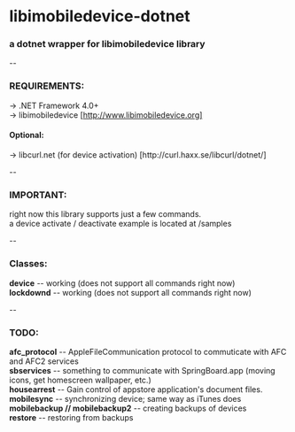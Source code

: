libimobiledevice-dotnet
=
<h3>a dotnet wrapper for libimobiledevice library</h3>
--
<h3>REQUIREMENTS:</h3>

-> .NET Framework 4.0+<br>
-> libimobiledevice [http://www.libimobiledevice.org]<br>

<h4>Optional:</h4>
-> libcurl.net (for device activation) [http://curl.haxx.se/libcurl/dotnet/]<br>

--
<h3>IMPORTANT:</h3>


right now this library supports just a few commands.<br>
a device activate / deactivate example is located at /samples

--
<h3>Classes:</h3>

<b>device</b> -- working (does not support all commands right now)<br>
<b>lockdownd</b> -- working (does not support all commands right now)

--
<h3>TODO:</h3>

<b>afc_protocol</b> -- AppleFileCommunication protocol to commuticate with AFC and AFC2 services <br>
<b>sbservices</b> -- something to communicate with SpringBoard.app (moving icons, get homescreen wallpaper, etc.)<br>
<b>housearrest</b> -- Gain control of appstore application's document files.<br>
<b>mobilesync</b> -- synchronizing device; same way as iTunes does<br>
<b>mobilebackup // mobilebackup2</b> -- creating backups of devices<br>
<b>restore</b> -- restoring from backups




